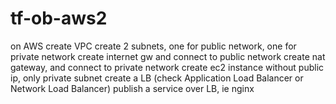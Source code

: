 # tf-ob-aws2
on AWS create VPC create 2 subnets, one for public network, one for private network create internet gw and connect to public network create nat gateway, and connect to private network create ec2 instance without public ip, only private subnet create a LB (check Application Load Balancer or Network Load Balancer) publish a service over LB, ie nginx
